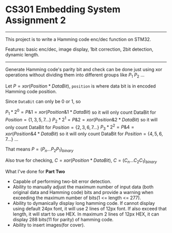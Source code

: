 # CS301 Embedding System Assignment 2
---

This project is to write a Hamming code enc/dec function on STM32.

Features: basic enc/dec, image display, 1bit correction, 2bit detection, dynamic length.

---

Generate Hamming code's parity bit and check can be done just using xor operations without dividing them into different groups like $P_1\ P_2\ ...$

Let $P = xor(Position*DataBit)$, `position` is where data bit is in encoded Hamming code position.

Since `DataBit` can only be 0 or 1, so

$P_1 * 2^0 = P\&1=xor(Position\&1 * DataBit)$ so it will only count DataBit for $Position=\{1, 3, 5, 7...\}$
$P_2 * 2^1 = P\&2=xor(Position\&2 * DataBit)$ so it will only count DataBit for $Position=\{2, 3, 6, 7...\}$
$P_3 * 2^2 = P\&4=xor(Position\&4 * DataBit)$ so it will only count DataBit for $Position=\{4, 5, 6, 7...\}$
$...$

That means $P = (P_n...P_2P_1)_{binary}$

Also true for checking, $C = xor(Position*DataBit)$, $C = (C_n...C_2C_1)_{binary}$

What I've done for **Part Two**

- Capable of performing two-bit error detection.
- Ability to manually adjust the maximum number of input data (both original data and Hamming code) bits and provide a warning when exceeding the maximum number of bits(1 <= length <= 277).
- Ability to dymanically display long hamming code. If cannot display using default 24px font, it will use 2 lines of 12px font. If also exceed that length, it will start to use HEX. In maximum 2 lines of 12px HEX, it can display 288 bits(11 for parity) of hamming code.
- Ability to insert images(for cover).